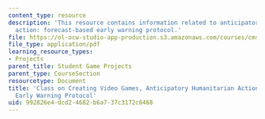 ```yaml
---
content_type: resource
description: 'This resource contains information related to anticipatory humanitarian
  action: forecast-based early warning protocol.'
file: https://ol-ocw-studio-app-production.s3.amazonaws.com/courses/cms-611j-creating-video-games-fall-2014/992826e4dcd24682b6a737c3172c6468_MITCMS_611JF14_funding.pdf
file_type: application/pdf
learning_resource_types:
- Projects
parent_title: Student Game Projects
parent_type: CourseSection
resourcetype: Document
title: 'Class on Creating Video Games, Anticipatory Humanitarian Action: Forecast-based
  Early Warning Protocol'
uid: 992826e4-dcd2-4682-b6a7-37c3172c6468
---
```

